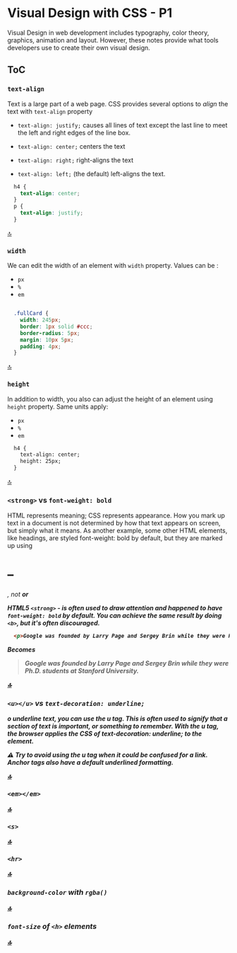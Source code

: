 # Visual Design with CSS - P1

Visual Design in web development includes typography, color theory, graphics, animation and layout.
However, these notes provide what tools developers use to create their own visual design.

## ToC
[](#)  


### `text-align`

Text is a large part of a web page. CSS provides several options to _align_ the text with `text-align` property

* `text-align: justify;` causes all lines of text except the last line to meet the left and right edges of the line box.

* `text-align: center;` centers the text

* `text-align: right;` right-aligns the text

* `text-align: left;` (the default) left-aligns the text.

```css
  h4 {
    text-align: center;
  }
  p {
    text-align: justify;
  }
```  

  
[🔝](#toc)  
  

### `width`  

We can edit the width of an element with `width` property. Values can be :
  * `px`
  * `%`
  * `em`
  
```css

  .fullCard {
    width: 245px;
    border: 1px solid #ccc;
    border-radius: 5px;
    margin: 10px 5px;
    padding: 4px;
  }

```
[🔝](#toc)  
  
### `height`

In addition to width, you also can adjust the height of an element using `height` property.
Same units apply:

  * `px`
  * `%`
  * `em`
  
```html
  h4 {
    text-align: center;
    height: 25px;
  }
```  

[🔝](#toc)  
  
### `<strong>` vs `font-weight: bold`  

HTML represents meaning; CSS represents appearance. How you mark up text in a document is not determined by how that text appears on screen, but simply what it means. As another example, some other HTML elements, like headings, are styled font-weight: bold by default, but they are marked up using <h1>–<h6>, not <strong> or <b>  
  
HTML5 `<strong>` - is often used to draw attention and happened to have `font-weight: bold` by default. You can achieve the same result by doing `<b>`, but it's often discouraged.

```html
  <p>Google was founded by Larry Page and Sergey Brin while they were Ph.D. students at <strong>Stanford University.</strong></p>
```

Becomes
>   <p>Google was founded by Larry Page and Sergey Brin while they were Ph.D. students at <strong>Stanford University.</strong></p>

  
[🔝](#toc)  
  
### `<u></u>` vs `text-decoration: underline;`

o underline text, you can use the u tag. This is often used to signify that a section of text is important, or something to remember. With the u tag, the browser applies the CSS of text-decoration: underline; to the element.

:warning: Try to avoid using the u tag when it could be confused for a link. Anchor tags also have a default underlined formatting.
  
[🔝](#toc)  
  
### `<em></em>`  
  
[🔝](#toc)  
  
### `<s>`

  
[🔝](#toc)  
  
### `<hr>`

  
[🔝](#toc)  
  
### `background-color` with `rgba()`

  
[🔝](#toc)  
  
### `font-size` of `<h>` elements

  
[🔝](#toc)  
  
